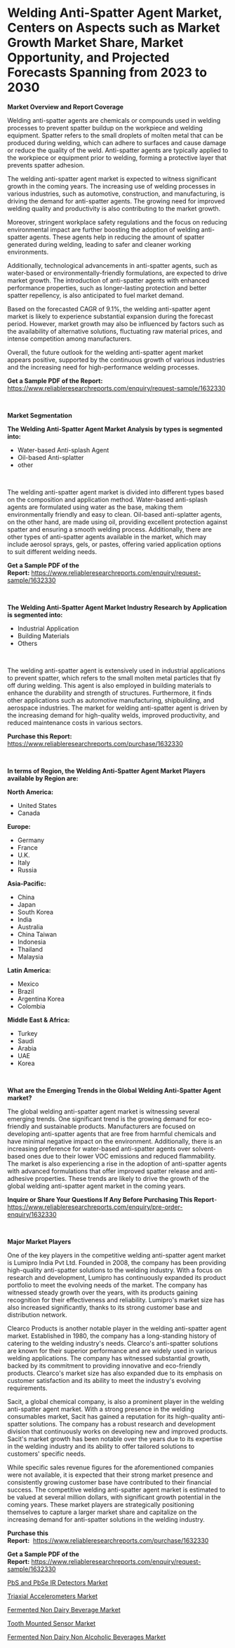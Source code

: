 <p><h1>Welding Anti-Spatter Agent Market, Centers on Aspects such as Market Growth Market Share, Market Opportunity, and Projected Forecasts Spanning from 2023 to 2030</h1></p><p><strong>Market Overview and Report Coverage</strong></p>
<p><p>Welding anti-spatter agents are chemicals or compounds used in welding processes to prevent spatter buildup on the workpiece and welding equipment. Spatter refers to the small droplets of molten metal that can be produced during welding, which can adhere to surfaces and cause damage or reduce the quality of the weld. Anti-spatter agents are typically applied to the workpiece or equipment prior to welding, forming a protective layer that prevents spatter adhesion.</p><p>The welding anti-spatter agent market is expected to witness significant growth in the coming years. The increasing use of welding processes in various industries, such as automotive, construction, and manufacturing, is driving the demand for anti-spatter agents. The growing need for improved welding quality and productivity is also contributing to the market growth.</p><p>Moreover, stringent workplace safety regulations and the focus on reducing environmental impact are further boosting the adoption of welding anti-spatter agents. These agents help in reducing the amount of spatter generated during welding, leading to safer and cleaner working environments.</p><p>Additionally, technological advancements in anti-spatter agents, such as water-based or environmentally-friendly formulations, are expected to drive market growth. The introduction of anti-spatter agents with enhanced performance properties, such as longer-lasting protection and better spatter repellency, is also anticipated to fuel market demand.</p><p>Based on the forecasted CAGR of 9.1%, the welding anti-spatter agent market is likely to experience substantial expansion during the forecast period. However, market growth may also be influenced by factors such as the availability of alternative solutions, fluctuating raw material prices, and intense competition among manufacturers.</p><p>Overall, the future outlook for the welding anti-spatter agent market appears positive, supported by the continuous growth of various industries and the increasing need for high-performance welding processes.</p></p>
<p><strong>Get a Sample PDF of the Report:</strong> <a href="https://www.reliableresearchreports.com/enquiry/request-sample/1632330">https://www.reliableresearchreports.com/enquiry/request-sample/1632330</a></p>
<p>&nbsp;</p>
<p><strong>Market Segmentation</strong></p>
<p><strong>The Welding Anti-Spatter Agent Market Analysis by types is segmented into:</strong></p>
<p><ul><li>Water-based Anti-splash Agent</li><li>Oil-based Anti-splatter</li><li>other</li></ul></p>
<p>&nbsp;</p>
<p><p>The welding anti-spatter agent market is divided into different types based on the composition and application method. Water-based anti-splash agents are formulated using water as the base, making them environmentally friendly and easy to clean. Oil-based anti-splatter agents, on the other hand, are made using oil, providing excellent protection against spatter and ensuring a smooth welding process. Additionally, there are other types of anti-spatter agents available in the market, which may include aerosol sprays, gels, or pastes, offering varied application options to suit different welding needs.</p></p>
<p><strong>Get a Sample PDF of the Report:</strong>&nbsp;<a href="https://www.reliableresearchreports.com/enquiry/request-sample/1632330">https://www.reliableresearchreports.com/enquiry/request-sample/1632330</a></p>
<p>&nbsp;</p>
<p><strong>The Welding Anti-Spatter Agent Market Industry Research by Application is segmented into:</strong></p>
<p><ul><li>Industrial Application</li><li>Building Materials</li><li>Others</li></ul></p>
<p>&nbsp;</p>
<p><p>The welding anti-spatter agent is extensively used in industrial applications to prevent spatter, which refers to the small molten metal particles that fly off during welding. This agent is also employed in building materials to enhance the durability and strength of structures. Furthermore, it finds other applications such as automotive manufacturing, shipbuilding, and aerospace industries. The market for welding anti-spatter agent is driven by the increasing demand for high-quality welds, improved productivity, and reduced maintenance costs in various sectors.</p></p>
<p><strong>Purchase this Report:</strong>&nbsp; <a href="https://www.reliableresearchreports.com/purchase/1632330">https://www.reliableresearchreports.com/purchase/1632330</a></p>
<p>&nbsp;</p>
<p><strong>In terms of Region, the Welding Anti-Spatter Agent Market Players available by Region are:</strong></p>
<p>
    <p> <strong> North America: </strong>
        <ul>
            <li>United States</li>
            <li>Canada</li>
        </ul>
        </p> 
    <p> <strong> Europe: </strong>
        <ul>
            <li>Germany</li>
            <li>France</li>
            <li>U.K.</li>
            <li>Italy</li>
            <li>Russia</li>
        </ul>
        </p> 
    <p> <strong> Asia-Pacific: </strong>
        <ul>
            <li>China</li>
            <li>Japan</li>
            <li>South Korea</li>
            <li>India</li>
            <li>Australia</li>
            <li>China Taiwan</li>
            <li>Indonesia</li>
            <li>Thailand</li>
            <li>Malaysia</li>
        </ul>
        </p> 
    <p> <strong> Latin America: </strong>
        <ul>
            <li>Mexico</li>
            <li>Brazil</li>
            <li>Argentina Korea</li>
            <li>Colombia</li>
        </ul>
        </p> 
    <p> <strong> Middle East & Africa: </strong>
        <ul>
            <li>Turkey</li>
            <li>Saudi</li>
            <li>Arabia</li>
            <li>UAE</li>
            <li>Korea</li>
        </ul>
    </p>
    </p>
<p>&nbsp;</p>
<p><strong>What are the Emerging Trends in the Global Welding Anti-Spatter Agent market?</strong></p>
<p><p>The global welding anti-spatter agent market is witnessing several emerging trends. One significant trend is the growing demand for eco-friendly and sustainable products. Manufacturers are focused on developing anti-spatter agents that are free from harmful chemicals and have minimal negative impact on the environment. Additionally, there is an increasing preference for water-based anti-spatter agents over solvent-based ones due to their lower VOC emissions and reduced flammability. The market is also experiencing a rise in the adoption of anti-spatter agents with advanced formulations that offer improved spatter release and anti-adhesive properties. These trends are likely to drive the growth of the global welding anti-spatter agent market in the coming years.</p></p>
<p><strong>Inquire or Share Your Questions If Any Before Purchasing This Report</strong>- <a href="https://www.reliableresearchreports.com/enquiry/pre-order-enquiry/1632330">https://www.reliableresearchreports.com/enquiry/pre-order-enquiry/1632330</a></p>
<p>&nbsp;</p>
<p><strong>Major Market Players</strong></p>
<p><p>One of the key players in the competitive welding anti-spatter agent market is Lumipro India Pvt Ltd. Founded in 2008, the company has been providing high-quality anti-spatter solutions to the welding industry. With a focus on research and development, Lumipro has continuously expanded its product portfolio to meet the evolving needs of the market. The company has witnessed steady growth over the years, with its products gaining recognition for their effectiveness and reliability. Lumipro's market size has also increased significantly, thanks to its strong customer base and distribution network.</p><p>Clearco Products is another notable player in the welding anti-spatter agent market. Established in 1980, the company has a long-standing history of catering to the welding industry's needs. Clearco's anti-spatter solutions are known for their superior performance and are widely used in various welding applications. The company has witnessed substantial growth, backed by its commitment to providing innovative and eco-friendly products. Clearco's market size has also expanded due to its emphasis on customer satisfaction and its ability to meet the industry's evolving requirements.</p><p>Sacit, a global chemical company, is also a prominent player in the welding anti-spatter agent market. With a strong presence in the welding consumables market, Sacit has gained a reputation for its high-quality anti-spatter solutions. The company has a robust research and development division that continuously works on developing new and improved products. Sacit's market growth has been notable over the years due to its expertise in the welding industry and its ability to offer tailored solutions to customers' specific needs.</p><p>While specific sales revenue figures for the aforementioned companies were not available, it is expected that their strong market presence and consistently growing customer base have contributed to their financial success. The competitive welding anti-spatter agent market is estimated to be valued at several million dollars, with significant growth potential in the coming years. These market players are strategically positioning themselves to capture a larger market share and capitalize on the increasing demand for anti-spatter solutions in the welding industry.</p></p>
<p><strong>Purchase this Report:</strong>&nbsp;&nbsp;<a href="https://www.reliableresearchreports.com/purchase/1632330">https://www.reliableresearchreports.com/purchase/1632330</a></p>
<p></p>
<p><strong>Get a Sample PDF of the Report:</strong>&nbsp;<a href="https://www.reliableresearchreports.com/enquiry/request-sample/1632330">https://www.reliableresearchreports.com/enquiry/request-sample/1632330</a></p>
<p><p><a href="https://medium.com/@janrussell6445/pbs-and-pbse-ir-detectors-market-competitive-analysis-market-trends-and-forecast-to-2030-d4bff8be49a8">PbS and PbSe IR Detectors Market</a></p><p><a href="https://medium.com/@freedayundt/triaxial-accelerometers-market-the-key-to-successful-business-strategy-forecast-till-2030-be090f3eacab">Triaxial Accelerometers Market</a></p><p><a href="https://medium.com/@nayelibosco/fermented-non-dairy-beverage-market-exploring-market-share-market-trends-and-future-growth-a29d7333b426">Fermented Non Dairy Beverage Market</a></p><p><a href="https://medium.com/@jaylonlesch/tooth-mounted-sensor-market-comprehensive-assessment-by-type-application-and-geography-91992ddddb0d">Tooth Mounted Sensor Market</a></p><p><a href="https://medium.com/@josueherzog/fermented-non-dairy-non-alcoholic-beverages-market-trends-forecast-and-competitive-analysis-to-54351114744f">Fermented Non Dairy Non Alcoholic Beverages Market</a></p></p>